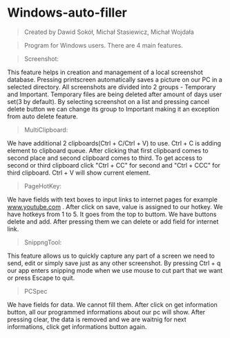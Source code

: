 # Windows-auto-filler
>Created by Dawid Sokół, Michał Stasiewicz, Michał Wojdała

>Program for Windows users. There are 4 main features.

> Screenshot:

This feature helps in creation and management 
of a local screenshot database. Pressing printscreen 
automatically saves a picture on our PC
in a selected directory. All screenshots are
divided into 2 groups - Temporary and Important.
Temporary files are being deleted after amount of days
user set(3 by default). By selecting screenshot 
on a list and pressing cancel delete button we can 
change its group to Important making it an exception
from auto delete feature.

> MultiClipboard:

We have additional 2 clipboards(Ctrl + C/Ctrl + V) to use. 
Ctrl + C is adding element to clipboard queue. After clicking that first clipboard comes to second place and second clipboard comes to third.
To get access to second or third clipboard click "Ctrl + CC" for second and "Ctrl + CCC" for third clipboard.
Ctrl + V will show current element.

> PageHotKey:

We have fields with text boxes to input links to internet pages for example www.youtube.com . After click on save, value is assigned to our hotkey.
We have hotkeys from 1 to 5. It goes from the top to buttom. 
We have buttons delete and add. After pressing them we can delete or add field for internet link.


> SnippngTool:

This feature allows us to quickly capture 
any part of a screen we need to send, 
edit or simply save just as any other 
screenshot. By pressing Ctrl + q our app 
enters snipping mode when we use mouse
to cut part that we want or press Escape 
to quit.

> PCSpec

We have fields for data. We cannot fill them. After click on get information button, all our programmed informations about our pc will show.
After pressing clear, the data is removed and we are waitnig for next informations, click get informations button again.
